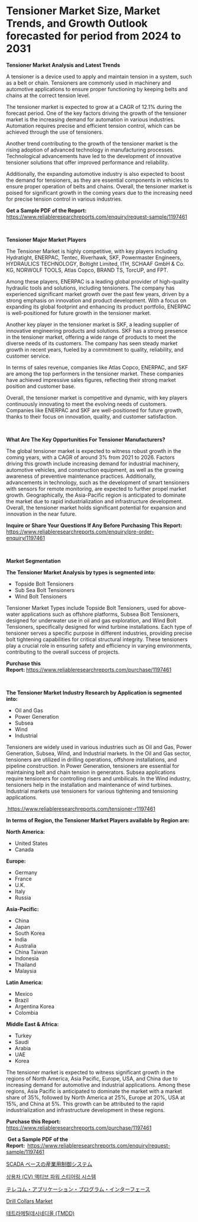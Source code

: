 <p><h1>Tensioner Market Size, Market Trends, and Growth Outlook forecasted for period from 2024 to 2031</h1></p><p><strong>Tensioner Market Analysis and Latest Trends</strong></p>
<p><p>A tensioner is a device used to apply and maintain tension in a system, such as a belt or chain. Tensioners are commonly used in machinery and automotive applications to ensure proper functioning by keeping belts and chains at the correct tension level.</p><p>The tensioner market is expected to grow at a CAGR of 12.1% during the forecast period. One of the key factors driving the growth of the tensioner market is the increasing demand for automation in various industries. Automation requires precise and efficient tension control, which can be achieved through the use of tensioners.</p><p>Another trend contributing to the growth of the tensioner market is the rising adoption of advanced technology in manufacturing processes. Technological advancements have led to the development of innovative tensioner solutions that offer improved performance and reliability.</p><p>Additionally, the expanding automotive industry is also expected to boost the demand for tensioners, as they are essential components in vehicles to ensure proper operation of belts and chains. Overall, the tensioner market is poised for significant growth in the coming years due to the increasing need for precise tension control in various industries.</p></p>
<p><strong>Get a Sample PDF of the Report:&nbsp;</strong> <a href="https://www.reliableresearchreports.com/enquiry/request-sample/1197461">https://www.reliableresearchreports.com/enquiry/request-sample/1197461</a></p>
<p>&nbsp;</p>
<p><strong>Tensioner Major Market Players</strong></p>
<p><p>The Tensioner Market is highly competitive, with key players including Hydratight, ENERPAC, Tentec, Riverhawk, SKF, Powermaster Engineers, HYDRAULICS TECHNOLOGY, Boltight Limited, ITH, SCHAAF GmbH & Co. KG, NORWOLF TOOLS, Atlas Copco, BRAND TS, TorcUP, and FPT.</p><p>Among these players, ENERPAC is a leading global provider of high-quality hydraulic tools and solutions, including tensioners. The company has experienced significant market growth over the past few years, driven by a strong emphasis on innovation and product development. With a focus on expanding its global footprint and enhancing its product portfolio, ENERPAC is well-positioned for future growth in the tensioner market.</p><p>Another key player in the tensioner market is SKF, a leading supplier of innovative engineering products and solutions. SKF has a strong presence in the tensioner market, offering a wide range of products to meet the diverse needs of its customers. The company has seen steady market growth in recent years, fueled by a commitment to quality, reliability, and customer service.</p><p>In terms of sales revenue, companies like Atlas Copco, ENERPAC, and SKF are among the top performers in the tensioner market. These companies have achieved impressive sales figures, reflecting their strong market position and customer base.</p><p>Overall, the tensioner market is competitive and dynamic, with key players continuously innovating to meet the evolving needs of customers. Companies like ENERPAC and SKF are well-positioned for future growth, thanks to their focus on innovation, quality, and customer satisfaction.</p></p>
<p>&nbsp;</p>
<p><strong>What Are The Key Opportunities For Tensioner Manufacturers?</strong></p>
<p><p>The global tensioner market is expected to witness robust growth in the coming years, with a CAGR of around 3% from 2021 to 2026. Factors driving this growth include increasing demand for industrial machinery, automotive vehicles, and construction equipment, as well as the growing awareness of preventive maintenance practices. Additionally, advancements in technology, such as the development of smart tensioners with sensors for remote monitoring, are expected to further propel market growth. Geographically, the Asia-Pacific region is anticipated to dominate the market due to rapid industrialization and infrastructure development. Overall, the tensioner market holds significant potential for expansion and innovation in the near future.</p></p>
<p><strong>Inquire or Share Your Questions If Any Before Purchasing This Report:</strong> <a href="https://www.reliableresearchreports.com/enquiry/pre-order-enquiry/1197461">https://www.reliableresearchreports.com/enquiry/pre-order-enquiry/1197461</a></p>
<p>&nbsp;</p>
<p><strong>Market Segmentation</strong></p>
<p><strong>The Tensioner Market Analysis by types is segmented into:</strong></p>
<p><ul><li>Topside Bolt Tensioners</li><li>Sub Sea Bolt Tensioners</li><li>Wind Bolt Tensioners</li></ul></p>
<p><p>Tensioner Market Types include Topside Bolt Tensioners, used for above-water applications such as offshore platforms, Subsea Bolt Tensioners, designed for underwater use in oil and gas exploration, and Wind Bolt Tensioners, specifically designed for wind turbine installations. Each type of tensioner serves a specific purpose in different industries, providing precise bolt tightening capabilities for critical structural integrity. These tensioners play a crucial role in ensuring safety and efficiency in varying environments, contributing to the overall success of projects.</p></p>
<p><strong>Purchase this Report:&nbsp;</strong><a href="https://www.reliableresearchreports.com/purchase/1197461">https://www.reliableresearchreports.com/purchase/1197461</a></p>
<p>&nbsp;</p>
<p><strong>The Tensioner Market Industry Research by Application is segmented into:</strong></p>
<p><ul><li>Oil and Gas</li><li>Power Generation</li><li>Subsea</li><li>Wind</li><li>Industrial</li></ul></p>
<p><p>Tensioners are widely used in various industries such as Oil and Gas, Power Generation, Subsea, Wind, and Industrial markets. In the Oil and Gas sector, tensioners are utilized in drilling operations, offshore installations, and pipeline construction. In Power Generation, tensioners are essential for maintaining belt and chain tension in generators. Subsea applications require tensioners for controlling risers and umbilicals. In the Wind industry, tensioners help in the installation and maintenance of wind turbines. Industrial markets use tensioners for various tightening and tensioning applications.</p></p>
<p><a href="https://www.reliableresearchreports.com/tensioner-r1197461">&nbsp;https://www.reliableresearchreports.com/tensioner-r1197461</a></p>
<p><strong>In terms of Region, the Tensioner Market Players available by Region are:</strong></p>
<p>
    <p> <strong> North America: </strong>
        <ul>
            <li>United States</li>
            <li>Canada</li>
        </ul>
        </p> 
    <p> <strong> Europe: </strong>
        <ul>
            <li>Germany</li>
            <li>France</li>
            <li>U.K.</li>
            <li>Italy</li>
            <li>Russia</li>
        </ul>
        </p> 
    <p> <strong> Asia-Pacific: </strong>
        <ul>
            <li>China</li>
            <li>Japan</li>
            <li>South Korea</li>
            <li>India</li>
            <li>Australia</li>
            <li>China Taiwan</li>
            <li>Indonesia</li>
            <li>Thailand</li>
            <li>Malaysia</li>
        </ul>
        </p> 
    <p> <strong> Latin America: </strong>
        <ul>
            <li>Mexico</li>
            <li>Brazil</li>
            <li>Argentina Korea</li>
            <li>Colombia</li>
        </ul>
        </p> 
    <p> <strong> Middle East & Africa: </strong>
        <ul>
            <li>Turkey</li>
            <li>Saudi</li>
            <li>Arabia</li>
            <li>UAE</li>
            <li>Korea</li>
        </ul>
    </p>
    </p>
<p><p>The tensioner market is expected to witness significant growth in the regions of North America, Asia Pacific, Europe, USA, and China due to increasing demand for automotive and industrial applications. Among these regions, Asia Pacific is anticipated to dominate the market with a market share of 35%, followed by North America at 25%, Europe at 20%, USA at 15%, and China at 5%. This growth can be attributed to the rapid industrialization and infrastructure development in these regions.</p></p>
<p><strong>Purchase this Report: </strong><a href="https://www.reliableresearchreports.com/purchase/1197461">https://www.reliableresearchreports.com/purchase/1197461</a></p>
<p>&nbsp;<strong>Get a Sample PDF of the Report:&nbsp;&nbsp;</strong><a href="https://www.reliableresearchreports.com/enquiry/request-sample/1197461">https://www.reliableresearchreports.com/enquiry/request-sample/1197461</a></p>
<p><strong></strong></p>
<p><p><a href="https://github.com/AaronVargas43/Market-Research-Report-List-2/blob/main/8012586121603.md">SCADA ベースの産業用制御システム</a></p><p><a href="https://github.com/mpodehpw07370073/Market-Research-Report-List-2/blob/main/4603939113566.md">상용차 (CV) 액티브 파워 스티어링 시스템</a></p><p><a href="https://github.com/CloydAbbott2023/Market-Research-Report-List-2/blob/main/6900830121604.md">テレコム・アプリケーション・プログラム・インターフェース</a></p><p><a href="https://github.com/faisalayoob601/Market-Research-Report-List-1/blob/main/drill-collars-market.md">Drill Collars Market</a></p><p><a href="https://github.com/TobyKub4685/Market-Research-Report-List-2/blob/main/3327951113567.md">테트라메틸데시네디올 (TMDD)</a></p></p>